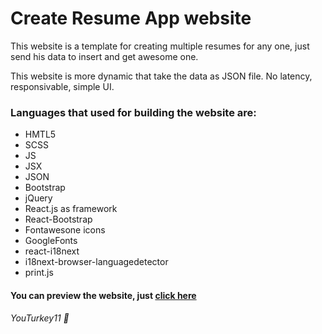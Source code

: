# Create Resume App website

This website is a template for creating multiple resumes for any one,
just send his data to insert and get awesome one.

This website is more dynamic that take the data as JSON file.
No latency, responsivable, simple UI.

### Languages that used for building the website are:

* HMTL5
* SCSS
* JS
* JSX
* JSON
* Bootstrap
* jQuery
* React.js as framework
* React-Bootstrap
* Fontawesone icons
* GoogleFonts
* react-i18next
* i18next-browser-languagedetector
* print.js

#### You can preview the website, just **[click here](https://create-resume-app.vercel.app)**

###### *YouTurkey11* :wave:
